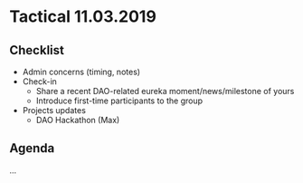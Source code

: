 # Tactical 11.03.2019

## Checklist

* Admin concerns \(timing, notes\)
* Check-in
  * Share a recent DAO-related eureka moment/news/milestone of yours
  * Introduce first-time participants to the group
* Projects updates
  * DAO Hackathon \(Max\)

## Agenda

...

